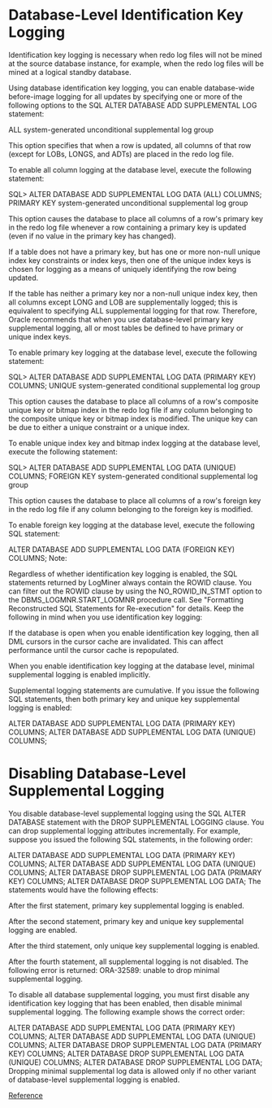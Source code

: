 # Database-Level Identification Key Logging

Identification key logging is necessary when redo log files will not be mined at the source database instance, for example, when the redo log files will be mined at a logical standby database.

Using database identification key logging, you can enable database-wide before-image logging for all updates by specifying one or more of the following options to the SQL ALTER DATABASE ADD SUPPLEMENTAL LOG statement:

ALL system-generated unconditional supplemental log group

This option specifies that when a row is updated, all columns of that row (except for LOBs, LONGS, and ADTs) are placed in the redo log file.

To enable all column logging at the database level, execute the following statement:

SQL> ALTER DATABASE ADD SUPPLEMENTAL LOG DATA (ALL) COLUMNS;
PRIMARY KEY system-generated unconditional supplemental log group

This option causes the database to place all columns of a row's primary key in the redo log file whenever a row containing a primary key is updated (even if no value in the primary key has changed).

If a table does not have a primary key, but has one or more non-null unique index key constraints or index keys, then one of the unique index keys is chosen for logging as a means of uniquely identifying the row being updated.

If the table has neither a primary key nor a non-null unique index key, then all columns except LONG and LOB are supplementally logged; this is equivalent to specifying ALL supplemental logging for that row. Therefore, Oracle recommends that when you use database-level primary key supplemental logging, all or most tables be defined to have primary or unique index keys.

To enable primary key logging at the database level, execute the following statement:

SQL> ALTER DATABASE ADD SUPPLEMENTAL LOG DATA (PRIMARY KEY) COLUMNS;
UNIQUE system-generated conditional supplemental log group

This option causes the database to place all columns of a row's composite unique key or bitmap index in the redo log file if any column belonging to the composite unique key or bitmap index is modified. The unique key can be due to either a unique constraint or a unique index.

To enable unique index key and bitmap index logging at the database level, execute the following statement:

SQL> ALTER DATABASE ADD SUPPLEMENTAL LOG DATA (UNIQUE) COLUMNS;
FOREIGN KEY system-generated conditional supplemental log group

This option causes the database to place all columns of a row's foreign key in the redo log file if any column belonging to the foreign key is modified.

To enable foreign key logging at the database level, execute the following SQL statement:

ALTER DATABASE ADD SUPPLEMENTAL LOG DATA (FOREIGN KEY) COLUMNS;
Note:

Regardless of whether identification key logging is enabled, the SQL statements returned by LogMiner always contain the ROWID clause. You can filter out the ROWID clause by using the NO_ROWID_IN_STMT option to the DBMS_LOGMNR.START_LOGMNR procedure call. See "Formatting Reconstructed SQL Statements for Re-execution" for details.
Keep the following in mind when you use identification key logging:

If the database is open when you enable identification key logging, then all DML cursors in the cursor cache are invalidated. This can affect performance until the cursor cache is repopulated.

When you enable identification key logging at the database level, minimal supplemental logging is enabled implicitly.

Supplemental logging statements are cumulative. If you issue the following SQL statements, then both primary key and unique key supplemental logging is enabled:

ALTER DATABASE ADD SUPPLEMENTAL LOG DATA (PRIMARY KEY) COLUMNS;
ALTER DATABASE ADD SUPPLEMENTAL LOG DATA (UNIQUE) COLUMNS;

# Disabling Database-Level Supplemental Logging

You disable database-level supplemental logging using the SQL ALTER DATABASE statement with the DROP SUPPLEMENTAL LOGGING clause. You can drop supplemental logging attributes incrementally. For example, suppose you issued the following SQL statements, in the following order:

ALTER DATABASE ADD SUPPLEMENTAL LOG DATA (PRIMARY KEY) COLUMNS;
ALTER DATABASE ADD SUPPLEMENTAL LOG DATA (UNIQUE) COLUMNS;
ALTER DATABASE DROP SUPPLEMENTAL LOG DATA (PRIMARY KEY) COLUMNS;
ALTER DATABASE DROP SUPPLEMENTAL LOG DATA;
The statements would have the following effects:

After the first statement, primary key supplemental logging is enabled.

After the second statement, primary key and unique key supplemental logging are enabled.

After the third statement, only unique key supplemental logging is enabled.

After the fourth statement, all supplemental logging is not disabled. The following error is returned: ORA-32589: unable to drop minimal supplemental logging.

To disable all database supplemental logging, you must first disable any identification key logging that has been enabled, then disable minimal supplemental logging. The following example shows the correct order:

ALTER DATABASE ADD SUPPLEMENTAL LOG DATA (PRIMARY KEY) COLUMNS;
ALTER DATABASE ADD SUPPLEMENTAL LOG DATA (UNIQUE) COLUMNS;
ALTER DATABASE DROP SUPPLEMENTAL LOG DATA (PRIMARY KEY) COLUMNS;
ALTER DATABASE DROP SUPPLEMENTAL LOG DATA (UNIQUE) COLUMNS;
ALTER DATABASE DROP SUPPLEMENTAL LOG DATA;
Dropping minimal supplemental log data is allowed only if no other variant of database-level supplemental logging is enabled.


[Reference](https://docs.oracle.com/cd/E11882_01/server.112/e22490/logminer.htm#SUTIL1591)